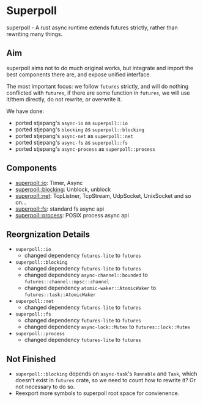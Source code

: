 # Superpoll

superpoll - A rust async runtime extends futures strictly, rather than rewriting many things.

## Aim

superpoll aims not to do much original works, but integrate and import the best components 
there are, and expose unified interface.

The most important focus: we follow `futures` strictly, and will do nothing conflicted with `futures`,
if there are some function in `futures`, we will use it/them directly, do not rewrite, or overwrite it.

We have done:

- ported stjepang's `async-io` as `superpoll::io`
- ported stjepang's `blocking` as `superpoll::blocking`
- ported stjepang's `async-net` as `superpoll::net`
- ported stjepang's `async-fs` as `superpoll::fs`
- ported stjepang's `async-process` as `superpoll::process`

## Components

- [superpoll::io](https://github.com/daogangtang/superpoll-io): Timer, Async
- [superpoll::blocking](https://github.com/daogangtang/superpoll-blocking): Unblock, unblock
- [superpoll::net](https://github.com/daogangtang/superpoll-net): TcpListner, TcpStream, UdpSocket, UnixSocket and so on...
- [superpoll::fs](https://github.com/daogangtang/superpoll-fs): standard fs async api
- [superpoll::process](https://github.com/daogangtang/superpoll-process): POSIX process async api

## Reorgnization Details

- `superpoll::io`
	- changed dependency `futures-lite` to `futures`
- `superpoll::blocking`
	- changed dependency `futures-lite` to `futures`
	- changed dependency `async-channel::bounded` to `futures::channel::mpsc::channel`
	- changed dependency `atomic-waker::AtomicWaker` to `futures::task::AtomicWaker`
- `superpoll::net`
	- changed dependency `futures-lite` to `futures`
- `superpoll::fs`
	- changed dependency `futures-lite` to `futures`
	- changed dependency `async-lock::Mutex` to `futures::lock::Mutex`
- `superpoll::process`
	- changed dependency `futures-lite` to `futures`

## Not Finished

- `superpoll::blocking` depends on `async-task`'s `Runnable` and `Task`, which doesn't exist in `futures` crate, 
  so we need to count how to rewrite it? Or not necessary to do so.
- Reexport more symbols to superpoll root space for convienence.

